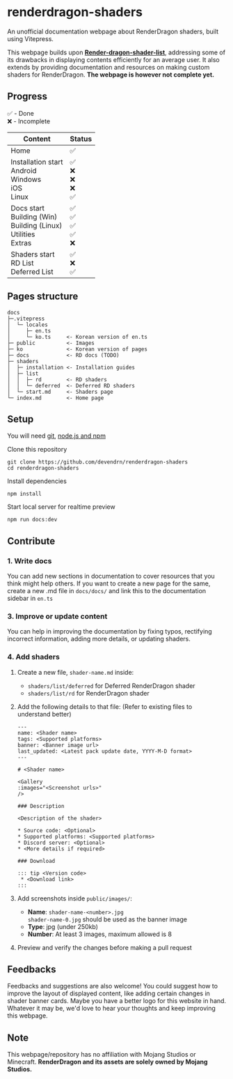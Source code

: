 # renderdragon-shaders

An unofficial documentation webpage about RenderDragon shaders, built using Vitepress.

This webpage builds upon **[Render-dragon-shader-list](https://github.com/DominoKorean/Render-dragon-shader-list)**, addressing some of its drawbacks in displaying contents efficiently for an average user.
It also extends by providing documentation and resources on making custom shaders for RenderDragon.
**The webpage is however not complete yet.**

## Progress

✅ - Done  
❌ - Incomplete 

| Content | Status |
|-|-|
| Home | ✅ |
| Installation start<br>Android<br>Windows<br>iOS<br>Linux | ✅<br>❌<br>❌<br>❌<br>✅ |
| Docs start<br>Building (Win)<br>Building (Linux)<br>Utilities<br>Extras | ✅<br>✅<br>✅<br>✅<br>❌ |
| Shaders start<br>RD List<br>Deferred List | ✅<br>❌<br>✅ |

## Pages structure

```
docs
├─.vitepress
│  └─ locales
│     ├─ en.ts
│     └─ ko.ts     <- Korean version of en.ts
├─ public          <- Images
├─ ko              <- Korean version of pages
├─ docs            <- RD docs (TODO)
├─ shaders
│  ├─ installation <- Installation guides
│  ├─ list
│  │  ├─ rd        <- RD shaders
│  │  └─ deferred  <- Deferred RD shaders
│  └─ start.md     <- Shaders page
└─ index.md        <- Home page
```

## Setup

You will need 
[git](https://git-scm.com/book/en/v2/Getting-Started-Installing-Git),
[node.js and npm](https://docs.npmjs.com/downloading-and-installing-node-js-and-npm)

Clone this repository
```
git clone https://github.com/devendrn/renderdragon-shaders
cd renderdragon-shaders
```
Install dependencies
```
npm install
```
Start local server for realtime preview
```
npm run docs:dev
```

## Contribute

### 1. Write docs

You can add new sections in documentation to cover resources that you think might help others.
If you want to create a new page for the same, create a new .md file in `docs/docs/` and link this to the documentation sidebar in `en.ts`

### 3. Improve or update content

You can help in improving the documentation by fixing typos, rectifying incorrect information, adding more details, or updating shaders.

### 4. Add shaders
1. Create a new file, `shader-name.md` inside:  
   * `shaders/list/deferred` for Deferred RenderDragon shader
   * `shaders/list/rd` for RenderDragon shader

2. Add the following details to that file:
   (Refer to existing files to understand better)
   ```
   ---
   name: <Shader name>
   tags: <Supported platforms>
   banner: <Banner image url>
   last_updated: <Latest pack update date, YYYY-M-D format>
   ---

   # <Shader name>
   
   <Gallery
   :images="<Screenshot urls>"
   />

   ### Description

   <Description of the shader>

   * Source code: <Optional>
   * Supported platforms: <Supported platforms>
   * Discord server: <Optional>
   * <More details if required> 

   ### Download
  
   ::: tip <Version code>
    * <Download link>
   :::
   ```
3. Add screenshots inside `public/images/`:
   * **Name**: `shader-name-<number>.jpg`  
    `shader-name-0.jpg` should be used as the banner image
   * **Type**: jpg (under 250kb)
   * **Number**: At least 3 images, maximum allowed is 8

4. Preview and verify the changes before making a pull request


## Feedbacks

Feedbacks and suggestions are also welcome!
You could suggest how to improve the layout of displayed content, like adding certain changes in shader banner cards.
Maybe you have a better logo for this website in hand.
Whatever it may be, we'd love to hear your thoughts and keep improving this webpage.

## Note

This webpage/repository has no affiliation with Mojang Studios or Minecraft.
**RenderDragon and its assets are solely owned by Mojang Studios.**